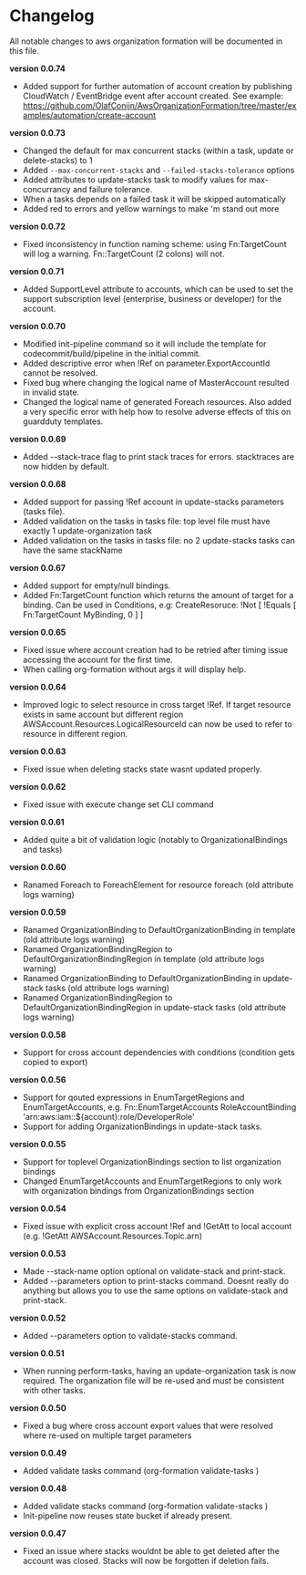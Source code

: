 # Changelog
All notable changes to aws organization formation will be documented in this file.

**version 0.0.74**
- Added support for further automation of account creation by publishing CloudWatch / EventBridge event after account created. See example: https://github.com/OlafConijn/AwsOrganizationFormation/tree/master/examples/automation/create-account

**version 0.0.73**
- Changed the default for max concurrent stacks (within a task, update or delete-stacks) to 1
- Added `--max-concurrent-stacks` and `--failed-stacks-tolerance` options
- Added attributes to update-stacks task to modify values for max-concurrancy and failure tolerance.
- When a tasks depends on a failed task it will be skipped automatically
- Added red to errors and yellow warnings to make 'm stand out more

**version 0.0.72**
- Fixed inconsistency in function naming scheme: using Fn:TargetCount will log a warning. Fn::TargetCount (2 colons) will not.

**version 0.0.71**
- Added SupportLevel attribute to accounts, which can be used to set the support subscription level (enterprise, business or developer) for the account.

**version 0.0.70**
- Modified init-pipeline command so it will include the template for codecommit/build/pipeline in the initial commit.
- Added descriptive error when !Ref on parameter.ExportAccountId cannot be resolved.
- Fixed bug where changing the logical name of MasterAccount resulted in invalid state.
- Changed the logical name of generated Foreach resources. Also added a very specific error with help how to resolve adverse effects of this on guardduty templates.

**version 0.0.69**
- Added --stack-trace flag to print stack traces for errors. stacktraces are now hidden by default.

**version 0.0.68**
- Added support for passing !Ref account in update-stacks parameters (tasks file).
- Added validation on the tasks in tasks file: top level file must have exactly 1 update-organization task
- Added validation on the tasks in tasks file: no 2 update-stacks tasks can have the same stackName

**version 0.0.67**
- Added support for empty/null bindings.
- Added Fn:TargetCount function which returns the amount of target for a binding. Can be used in Conditions, e.g: CreateResoruce: !Not [ !Equals [ Fn:TargetCount MyBinding, 0 ] ]

**version 0.0.65**
- Fixed issue where account creation had to be retried after timing issue accessing the account for the first time.
- When calling org-formation without args it will display help.

**version 0.0.64**
- Improved logic to select resource in cross target !Ref. If target resource exists in same account but different region AWSAccount.Resources.LogicalResourceId can now be used to refer to resource in different region.

**version 0.0.63**
- Fixed issue when deleting stacks state wasnt updated properly.

**version 0.0.62**
- Fixed issue with execute change set CLI command

**version 0.0.61**
- Added quite a bit of validation logic (notably to OrganizationalBindings and tasks)

**version 0.0.60**
- Ranamed Foreach to ForeachElement for resource foreach  (old attribute logs warning)

**version 0.0.59**
- Ranamed OrganizationBinding to DefaultOrganizationBinding in template (old attribute logs warning)
- Ranamed OrganizationBindingRegion to DefaultOrganizationBindingRegion in template (old attribute logs warning)
- Ranamed OrganizationBinding to DefaultOrganizationBinding in update-stack tasks (old attribute logs warning)
- Ranamed OrganizationBindingRegion to DefaultOrganizationBindingRegion in update-stack tasks (old attribute logs warning)

**version 0.0.58**
- Support for cross account dependencies with conditions (condition gets copied to export)

**version 0.0.56**
- Support for qouted expressions in EnumTargetRegions and EnumTargetAccounts, e.g. Fn::EnumTargetAccounts RoleAccountBinding 'arn:aws:iam::${account}:role/DeveloperRole'
- Support for adding OrganizationBindings in update-stack tasks.

**version 0.0.55**
- Support for toplevel OrganizationBindings section to list organization bindings
- Changed EnumTargetAccounts and EnumTargetRegions to only work with organization bindings from OrganizationBindings section

**version 0.0.54**
- Fixed issue with explicit cross account !Ref and !GetAtt to local account (e.g. !GetAtt AWSAccount.Resources.Topic.arn)

**version 0.0.53**
- Made --stack-name option optional on validate-stack and print-stack.
- Added --parameters option to print-stacks command. Doesnt really do anything but allows you to use the same options on validate-stack and print-stack.

**version 0.0.52**
- Added --parameters option to validate-stacks command.

**version 0.0.51**
- When running perform-tasks, having an update-organization task is now required. The organization file will be re-used and must be consistent with other tasks.

**version 0.0.50**
- Fixed a bug where cross account export values that were resolved where re-used on multiple target parameters

**version 0.0.49**
- Added validate tasks command (org-formation validate-tasks <task-file>)

**version 0.0.48**
- Added validate stacks command (org-formation validate-stacks <template-file>)
- Init-pipeline now reuses state bucket if already present.

**version 0.0.47**
- Fixed an issue where stacks wouldnt be able to get deleted after the account was closed. Stacks will now be forgotten if deletion fails.
